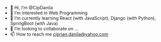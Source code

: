 - 👋 Hi, I’m @CipDanila
- 👀 I’m interested in Web Programming
- 🌱 I’m currently learning React (with JavaScript), Django (with Python), SpringBoot (with Java)
- 💞️ I’m looking to collaborate on ...
- 📫 How to reach me ciprian.danila@yahoo.com

<!---
CipDanila/CipDanila is a ✨ special ✨ repository because its `README.md` (this file) appears on your GitHub profile.
You can click the Preview link to take a look at your changes.
--->
